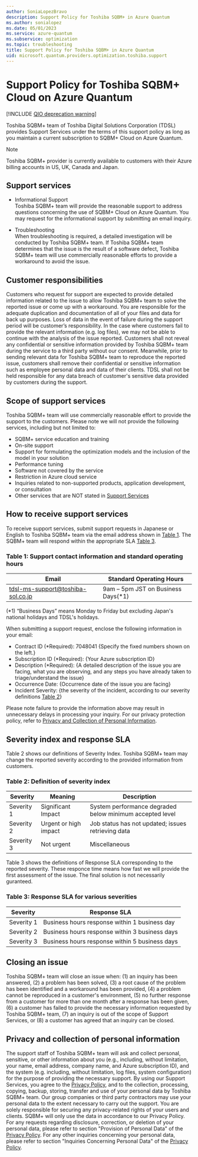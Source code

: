 ```yaml
---
author: SoniaLopezBravo
description: Support Policy for Toshiba SQBM+ in Azure Quantum
ms.author: sonialopez
ms.date: 05/01/2023
ms.service: azure-quantum
ms.subservice: optimization
ms.topic: troubleshooting
title: Support Policy for Toshiba SQBM+ in Azure Quantum
uid: microsoft.quantum.providers.optimization.toshiba.support
---
```


# Support Policy for Toshiba SQBM+ Cloud on Azure Quantum

[!INCLUDE [QIO deprecation warning](includes/qio-deprecate-warning.md)]

Toshiba SQBM+ team of Toshiba Digital Solutions Corporation (TDSL) provides Support Services under the terms of this support policy as long as you maintain a current subscription to SQBM+ Cloud on Azure Quantum.

> [!NOTE]
> Toshiba SQBM+ provider is currently available to customers with their Azure billing accounts in US, UK, Canada and Japan.

## Support services

- Informational Support  
Toshiba SQBM+ team will provide the reasonable support to address questions concerning the use of SQBM+ Cloud on Azure Quantum. You may request for the informational support by submitting an email inquiry.

- Troubleshooting  
When troubleshooting is required, a detailed investigation will be conducted by Toshiba SQBM+ team. If Toshiba SQBM+ team determines that the issue is the result of a software defect, Toshiba SQBM+ team will use commercially reasonable efforts to provide a workaround to avoid the issue.

## Customer responsibilities

Customers who request for support are expected to provide detailed information related to the issue to allow Toshiba SQBM+ team to solve the reported issue or come up with a workaround. You are responsible for the adequate duplication and documentation of all of your files and data for back up purposes. Loss of data in the event of failure during the support period will be customer’s responsibility. In the case where customers fail to provide the relevant information (e.g. log files), we may not be able to continue with the analysis of the issue reported. Customers shall not reveal any confidential or sensitive information provided by Toshiba SQBM+ team during the service to a third party without our consent. Meanwhile, prior to sending relevant data for Toshiba SQBM+ team to reproduce the reported issue, customers shall remove their confidential or sensitive information such as employee personal data and data of their clients. TDSL shall not be held responsible for any data breach of customer's sensitive data provided by customers during the support.

## Scope of support services

Toshiba SQBM+ team will use commercially reasonable effort to provide the support to the customers. Please note we will not provide the following services, including but not limited to:  

- SQBM+ service education and training
- On-site support
- Support for formulating the optimization models and the inclusion of the model in your solution
- Performance tuning
- Software not covered by the service
- Restriction in Azure cloud service
- Inquiries related to non-supported products, application development, or consultation
- Other services that are NOT stated in [Support Services](#support-services)

## How to receive support services

To receive support services, submit support requests in Japanese or English to Toshiba SQBM+ team via the email address shown in [Table 1](#table-1-support-contact-information-and-standard-operating-hours). The SQBM+ team will respond within the appropriate SLA [Table 3](#table-3-response-sla-for-various-severities).

### Table 1: Support contact information and standard operating hours

| Email                             | Standard Operating Hours           |
| --------------------------------- | ---------------------------------- |
| tdsl-ms-support@toshiba-sol.co.jp | 9am – 5pm JST on Business Days(*1) |

(*1) “Business Days” means Monday to Friday but excluding Japan's national holidays and TDSL's holidays.

When submitting a support request, enclose the following information in your email:

- Contract ID (*Required): 7048041 {Specify the fixed numbers shown on the left.}
- Subscription ID (*Required): {Your Azure subscription ID}
- Description (*Required): {A detailed description of the issue you are facing, what you are observing, and any steps you have already taken to triage/understand the issue}
- Occurrence Date: {Occurrence date of the issue you are facing}
- Incident Severity: {the severity of the incident, according to our severity definitions [Table 2](#table-2-definition-of-severity-index)}

Please note failure to provide the information above may result in unnecessary delays in processing your inquiry. For our privacy protection policy, refer to [Privacy and Collection of Personal Information](#privacy-and-collection-of-personal-information).

## Severity index and response SLA

Table 2 shows our definitions of Severity Index. Toshiba SQBM+ team may change the reported severity according to the provided information from customers.

### Table 2: Definition of severity index

| Severity   | Meaning               | Description                                              |
| ---------- | --------------------- | -------------------------------------------------------- |
| Severity 1 | Significant Impact    | System performance degraded below minimum accepted level |
| Severity 2 | Urgent or high impact | Job status has not updated; issues retrieving data       |
| Severity 3 | Not urgent            | Miscellaneous                                            |

Table 3 shows the definitions of Response SLA corresponding to the reported severity. These responce time means how fast we will provide the first assessment of the issue. The final solution is not necessarily guranteed.

### Table 3: Response SLA for various severities

| Severity   | Response SLA                                   |
| ---------- | ---------------------------------------------- |
| Severity 1 | Business hours response within 1 business day  |
| Severity 2 | Business hours response within 3 business days |
| Severity 3 | Business hours response within 5 business days |

## Closing an issue

Toshiba SQBM+ team will close an issue when: (1) an inquiry has been answered, (2) a problem has been solved, (3) a root cause of the problem has been identified and a workaround has been provided, (4) a problem cannot be reproduced in a customer's environment, (5) no further response from a customer for more than one month after a response has been given, (6) a customer has failed to provide the necessary information requested by Toshiba SQBM+ team, (7) an inquiry is out of the scope of Support Services, or (8) a customer has agreed that an inquiry can be closed.

## Privacy and collection of personal information

The support staff of Toshiba SQBM+ team will ask and collect personal, sensitive, or other information about you (e.g., including, without limitation, your name, email address, company name, and Azure subscription ID), and the system (e.g. including, without limitation, log files, system configuration) for the purpose of providing the necessary support. By using our Support Services, you agree to the [Privacy Policy](https://www.global.toshiba/ww/company/digitalsolution/privacy.html), and to the collection, processing, copying, backup, storing, transfer and use of your personal data by Toshiba SQBM+ team. Our group companies or third party contractors may use your personal data to the extent necessary to carry out the support. You are solely responsible for securing any privacy-related rights of your users and clients. SQBM+ will only use the data in accordance to our Privacy Policy. For any requests regarding disclosure, correction, or deletion of your personal data, please refer to section "Provision of Personal Data" of the [Privacy Policy](https://www.global.toshiba/ww/company/digitalsolution/privacy.html). For any other inquiries concerning your personal data, please refer to section "Inquiries Concerning Personal Data" of the [Privacy Policy](https://www.global.toshiba/ww/company/digitalsolution/privacy.html).
